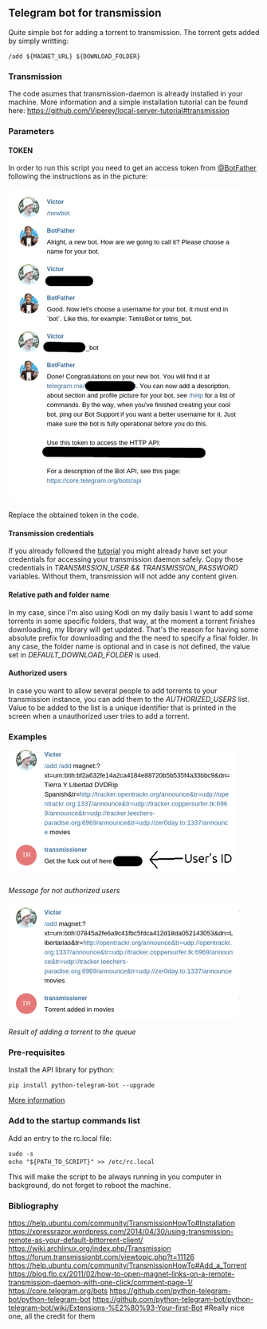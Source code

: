 ## Telegram bot for transmission

Quite simple bot for adding a torrent to transmission.
The torrent gets added by simply writting:
```
/add ${MAGNET_URL} ${DOWNLOAD_FOLDER}
```

### Transmission

The code asumes that transmission-daemon is already installed in your machine.
More information and a simple installation tutorial can be found here: https://github.com/Viperey/local-server-tutorial#transmission


### Parameters

#### TOKEN

In order to run this script you need to get an access token from [@BotFather](https://telegram.me/BotFather) following the instructions as in the picture:

![Kiku](pics/token.png "Get a telegram token")

Replace the obtained token in the code.


#### Transmission credentials

If you already followed the [tutorial](https://github.com/Viperey/local-server-tutorial#transmission) you might already have set your credentials for accessing your transmission daemon safely.
Copy those credentials in *TRANSMISSION_USER && TRANSMISSION_PASSWORD* variables. Without them, transmission will not adde any content given.


#### Relative path and folder name

In my case, since I'm also using Kodi on my daily basis I want to add some torrents in some specific folders, that way, at the moment a torrent finishes downloading, my library will get updated.
That's the reason for having some absolute prefix for downloading and the the need to specify a final folder.
In any case, the folder name is optional and in case is not defined, the value set in *DEFAULT_DOWNLOAD_FOLDER* is used.


#### Authorized users

In case you want to allow several people to add torrents to your transmission instance, you can add them to the *AUTHORIZED_USERS* list.
Value to be added to the list is a unique identifier that is printed in the screen when a unauthorized user tries to add a torrent.


### Examples


![Kiku](pics/unauthorized.png "Message for not authorized users")

*Message for not authorized users*


![Kiku](pics/add.png "Result of adding a torrent to the queue")

*Result of adding a torrent to the queue*

### Pre-requisites

Install the API library for python:
```
pip install python-telegram-bot --upgrade
```
[More information](https://github.com/python-telegram-bot/python-telegram-bot)

### Add to the startup commands list

Add an entry to the rc.local file:
```
sudo -s
echo "${PATH_TO_SCRIPT}" >> /etc/rc.local
```

This will make the script to be always running in you computer in background, do not forget to reboot the machine.


### Bibliography
https://help.ubuntu.com/community/TransmissionHowTo#Installation
https://xpressrazor.wordpress.com/2014/04/30/using-transmission-remote-as-your-default-bittorrent-client/
https://wiki.archlinux.org/index.php/Transmission
https://forum.transmissionbt.com/viewtopic.php?t=11126
https://help.ubuntu.com/community/TransmissionHowTo#Add_a_Torrent
https://blog.flo.cx/2011/02/how-to-open-magnet-links-on-a-remote-transmission-daemon-with-one-click/comment-page-1/
https://core.telegram.org/bots
https://github.com/python-telegram-bot/python-telegram-bot
https://github.com/python-telegram-bot/python-telegram-bot/wiki/Extensions-%E2%80%93-Your-first-Bot #Really nice one, all the credit for them
